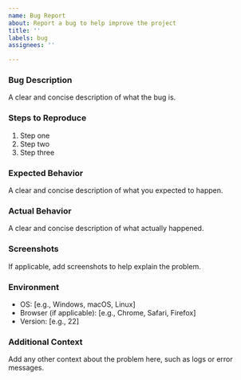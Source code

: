 ```yaml
---
name: Bug Report
about: Report a bug to help improve the project
title: ''
labels: bug
assignees: ''

---
```


### Bug Description

A clear and concise description of what the bug is.

### Steps to Reproduce

1. Step one
2. Step two
3. Step three

### Expected Behavior

A clear and concise description of what you expected to happen.

### Actual Behavior

A clear and concise description of what actually happened.

### Screenshots

If applicable, add screenshots to help explain the problem.

### Environment

- OS: [e.g., Windows, macOS, Linux]
- Browser (if applicable): [e.g., Chrome, Safari, Firefox]
- Version: [e.g., 22]

### Additional Context

Add any other context about the problem here, such as logs or error messages.
